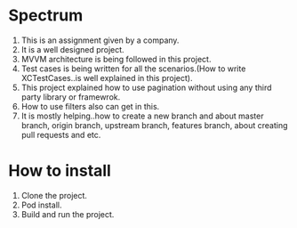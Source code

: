 # Spectrum
1) This is an assignment given by a company.
2) It is a well designed project.
3) MVVM architecture is being followed in this project.
4) Test cases is being written for all the scenarios.(How to write XCTestCases..is well explained in this project).
5) This project explained how to use pagination without using any third party library or framewrok.
6) How to use filters also can get in this.
7) It is mostly helping..how to create a new branch and about master branch, origin branch, upstream branch, features branch, about creating pull requests and etc.

# How to install
1) Clone the project.
2) Pod install. 
3) Build and run the project. 
